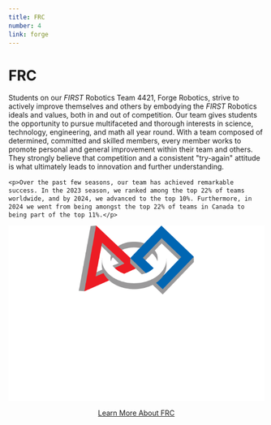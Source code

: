 ```yaml
---
title: FRC
number: 4
link: forge
---
```

<div class="col-md-8">
    <h1>FRC</h1>
	<p>Students on our <i>FIRST</i> Robotics Team 4421, Forge Robotics, strive to actively improve themselves and others by embodying the <i>FIRST</i> Robotics ideals and values, both in and out of competition. Our team gives students the opportunity to pursue multifaceted and thorough interests in science, technology, engineering, and math all year round. With a team composed of determined, committed and skilled members, every member works to promote personal and general improvement within their team and others. They strongly believe that competition and a consistent "try-again" attitude is what ultimately leads to innovation and further understanding.</p>
    
    <p>Over the past few seasons, our team has achieved remarkable success. In the 2023 season, we ranked among the top 22% of teams worldwide, and by 2024, we advanced to the top 10%. Furthermore, in 2024 we went from being amongst the top 22% of teams in Canada to being part of the top 11%.</p>
</div>
<div class="col-md-4" style="justify-content: center; display: flex; align-items: center;">
    <img class="img-fluid" src="/resources/img/frc.png" />
</div>
<div style="text-align: center; margin-top: 15px" class="col-12">
    <a class="forgeButton" href="https://www.firstinspires.org/robotics/frc">Learn More About FRC</a>
</div>
